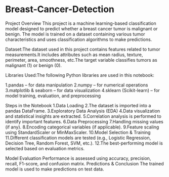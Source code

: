 # Breast-Cancer-Detection
Project Overview
This project is a machine learning-based classification model designed to predict whether a breast cancer tumor is malignant or benign. The model is trained on a dataset containing various tumor characteristics and uses classification algorithms to make predictions.

Dataset:The dataset used in this project contains features related to tumor measurements.It includes attributes such as mean radius, texture, perimeter, area, smoothness, etc.The target variable classifies tumors as malignant (1) or benign (0).

Libraries Used:The following Python libraries are used in this notebook:

1.pandas – for data manipulation
2.numpy – for numerical operations
3.matplotlib & seaborn – for data visualization
4.sklearn (Scikit-learn) – for model training, evaluation, and preprocessing

Steps in the Notebook
1.Data Loading
2.The dataset is imported into a pandas DataFrame.
3.Exploratory Data Analysis (EDA)
4.Data visualization and statistical insights are extracted.
5.Correlation analysis is performed to identify important features.
6.Data Preprocessing
7.Handling missing values (if any).
8.Encoding categorical variables (if applicable).
9.Feature scaling using StandardScaler or MinMaxScaler.
10.Model Selection & Training
11.Different classification models are tested (e.g., Logistic Regression, Decision Tree, Random Forest, SVM, etc.).
12.The best-performing model is selected based on evaluation metrics.

Model Evaluation
Performance is assessed using accuracy, precision, recall, F1-score, and confusion matrix.
Predictions & Conclusion
The trained model is used to make predictions on test data.

